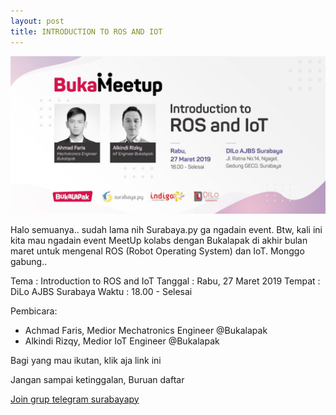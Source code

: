 ```yaml
---
layout: post
title: INTRODUCTION TO ROS AND IOT
---
```

![banner](/assets/img/ros.jpg)

Halo semuanya.. sudah lama nih Surabaya.py ga ngadain event. Btw, kali ini kita mau ngadain event MeetUp kolabs dengan Bukalapak di akhir bulan maret untuk mengenal ROS (Robot Operating System) dan IoT. Monggo gabung..

Tema : Introduction to ROS and IoT
Tanggal : Rabu, 27 Maret 2019
Tempat : DiLo AJBS Surabaya
Waktu : 18.00 - Selesai

Pembicara:

* Achmad Faris, Medior Mechatronics Engineer @Bukalapak
* Alkindi Rizqy, Medior IoT Engineer @Bukalapak

Bagi yang mau ikutan, klik aja link ini

Jangan sampai ketinggalan, Buruan daftar

[Join grup telegram surabayapy][tele]

[tele]: https://t.me/surabayadotpy